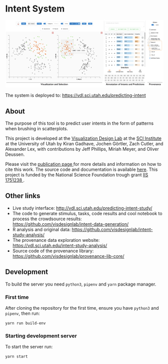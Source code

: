 <!-- [![Build Status](https://travis-ci.com/visdesignlab/intent-system.svg?branch=master)](https://travis-ci.com/visdesignlab/intent-system) -->

# Intent System

![GitHub Logo](app/public/imgs/teaser.png)

The system is deployed to: https://vdl.sci.utah.edu/predicting-intent

## About

The purpose of this tool is to predict user intents in the form of
patterns when brushing in scatterplots.

This project is developed at the
<a href="https://vdl.sci.utah.edu/">Visualization Design Lab</a> at
the <a href="https://www.sci.utah.edu/">SCI Institute</a> at the
University of Utah by Kiran Gadhave, Jochen Görtler, Zach Cutler,
and Alexander Lex, with contributions by Jeff Phillips, Miriah
Meyer, and Oliver Deussen.


Please visit the
<a href="https://vdl.sci.utah.edu/publications/2020_intent/">
    publication page
</a>
for more details and information on how to cite this work. The
source code and documentation is available
<a href="https://github.com/visdesignlab/intent-system">here</a>.
This project is funded by the National Science Foundation trough
grant
<a href="https://vdl.sci.utah.edu/projects/2018-nsf-reproducibility/">
    IIS 1751238
</a>.

## Other links

- Live study interface: http://vdl.sci.utah.edu/predicting-intent-study/
- The code to generate stimulus, tasks, code results and cool notebook to process the crowdsource results: https://github.com/visdesignlab/intent-data-generation/
- R analysis and original data: https://github.com/visdesignlab/intent-study-analysis/
- The provenance data exploration website: https://vdl.sci.utah.edu/intent-study-analysis/
- Source code of the provenance library: https://github.com/visdesignlab/provenance-lib-core/

## Development

To build the server you need `python3`, `pipenv` and `yarn` package manager.

### First time

After cloning the repository for the first time, ensure you have `python3` and `pipenv`, then run:

```shell
yarn run build-env
```

### Starting development server

To start the server run:

```shell
yarn start
```
